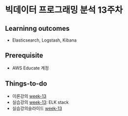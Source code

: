 # 빅데이터 프로그래밍 분석 13주차

## Learninng outcomes
- Elasticsearch, Logstash, Kibana


## Prerequisite
- AWS Educate 계정



## Things-to-do
- 이론강의 [week-13](https://github.com/yonsei-gsi-bigdata-2020-fall/Main/blob/master/lecture/week-13/week-13.pdf)
- 실습강의 [week-13](https://github.com/yonsei-gsi-bigdata-2020-fall/Main/blob/master/practice/week-13): ELK stack
- 실습강의슬라이드 [week-13](https://github.com/yonsei-gsi-bigdata-2020-fall/Main/blob/master/lecture/week-13/week-13-practice.pdf)
